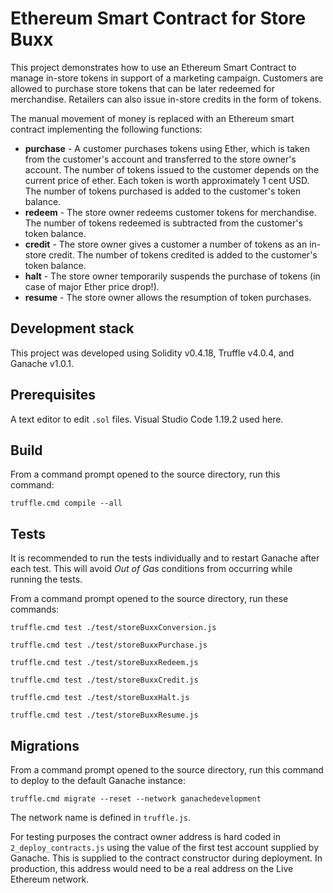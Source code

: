 # Ethereum Smart Contract for Store Buxx 

This project demonstrates how to use an Ethereum Smart Contract to manage in-store tokens in support of a marketing campaign.
Customers are allowed to purchase store tokens that can be later redeemed for merchandise.
Retailers can also issue in-store credits in the form of tokens.


The manual movement of money is replaced with an Ethereum smart contract implementing the following functions:
- **purchase** -  A customer purchases tokens using Ether, which is taken from the customer's account and transferred to the store owner's account. The number of tokens issued to the customer depends on the current price of ether. Each token is worth approximately 1 cent USD. The number of tokens purchased is added to the customer's token balance.
- **redeem** - The store owner redeems customer tokens for merchandise. The number of tokens redeemed is subtracted from the customer's token balance.
- **credit** - The store owner gives a customer a number of tokens as an in-store credit. The number of tokens credited is added to the customer's token balance.
- **halt** - The store owner temporarily suspends the purchase of tokens (in case of major Ether price drop!).
- **resume** - The store owner allows the resumption of token purchases.

## Development stack

This project was developed using Solidity v0.4.18, Truffle v4.0.4, and Ganache v1.0.1.

## Prerequisites

A text editor to edit `.sol` files. Visual Studio Code 1.19.2 used here.

## Build
From a command prompt opened to the source directory, run this command:

`truffle.cmd compile --all` 

## Tests
It is recommended to run the tests individually and to restart Ganache after each test.  This will avoid _Out of Gas_ conditions from occurring while running the tests.

From a command prompt opened to the source directory, run these commands:

`truffle.cmd test ./test/storeBuxxConversion.js`

`truffle.cmd test ./test/storeBuxxPurchase.js`

`truffle.cmd test ./test/storeBuxxRedeem.js`

`truffle.cmd test ./test/storeBuxxCredit.js`

`truffle.cmd test ./test/storeBuxxHalt.js`

`truffle.cmd test ./test/storeBuxxResume.js`

## Migrations
From a command prompt opened to the source directory, run this command to deploy to the default Ganache instance:

`truffle.cmd migrate --reset --network ganachedevelopment`

The network name is defined in `truffle.js`.

For testing purposes the contract owner address is hard coded in `2_deploy_contracts.js` using the value of the first test account supplied by Ganache. This is supplied to the contract constructor during deployment. In production, this address would need to be a real address on the Live Ethereum network.